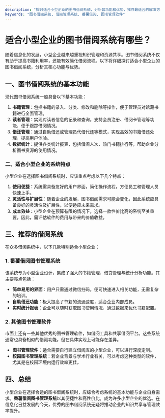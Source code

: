 ```yaml
---
description: "探讨适合小型企业的图书借阅系统，分析其功能和优势，推荐最适合的解决方案。"
keywords: "图书借阅系统, 借阅管理系统, 番薯借阅, 图书管理软件"
---
```

# 适合小型企业的图书借阅系统有哪些？

随着信息化的发展，小型企业越来越重视知识管理和资源共享。图书借阅系统不仅有助于提高书籍利用率，还能有效简化借阅流程。以下将详细探讨适合小型企业的图书借阅系统，分析其核心功能与优势。

## 一、图书借阅系统的基本功能

现代图书借阅系统一般具备以下基本功能：

1. **书籍管理**：包括书籍的录入、分类、修改和删除等操作，便于管理员对馆藏书籍进行全面管理。
2. **读者管理**：实现对读者信息的记录和查询，支持会员注册、借阅卡管理等功能，便于跟踪借阅情况。
3. **借还管理**：通过自助借还或管理员代借代还等模式，实现高效的书籍借还处理，提高用户体验。
4. **数据统计**：提供各类统计报表，包括借阅人次、热门书籍排行等，帮助企业分析图书资源的使用情况。

### 二、适合小型企业的系统特点

小型企业在选择图书借阅系统时，应该重点考虑以下几个特点：

1. **使用便捷**：系统需具备友好的用户界面，简化操作流程，方便员工和管理人员快速上手。
2. **灵活性与扩展性**：随着企业的发展，图书借阅需求可能会变化，因此系统应具备良好的灵活性及扩展性，以便适应未来需求。
3. **成本效益**：小型企业在预算有限的情况下，选择一款性价比高的系统至关重要。因此，需评估软件的费用与带来的价值收益。

## 三、推荐的借阅系统

在众多借阅系统中，以下几款特别适合小型企业：

### 1. 番薯借阅图书管理系统

该系统专为小型企业设计，集成了强大的书籍管理、借贷管理与统计分析功能。其主要亮点包括：
- **简单易用的界面**：用户只需通过微信扫码，便可快速进入相关功能，无需复杂的培训。
- **自助借还功能**：极大提高了书籍的流通速度，适合企业内部成员。
- **实时统计报表**：企业可以随时获取图书使用情况，通过数据来优化书籍配置。

### 2. 其他图书管理软件

市面上还有一些其他优秀的图书管理软件，如借阅工具和共享借阅平台。这些系统通常也具备相似的借阅功能，但在具体实现上可能存在差异。

- **图书管理软件**：适合需要自行建立借阅库的小型企业，可以进行深度定制。
- **校园图书管理系统**：若企业背景与学术行业有关，可以考虑这种类型的软件，尤其是在校园环境内运行效率更佳。

## 四、总结

小型企业在选择合适的图书借阅系统时，应综合考虑系统的基本功能与企业自身需求。**番薯借阅图书管理系统**以其便捷性和高性价比，成为许多小型企业的优选。在信息化日益发展的今天，优秀的图书借阅系统无疑将推动企业的知识共享与管理效率提升。

